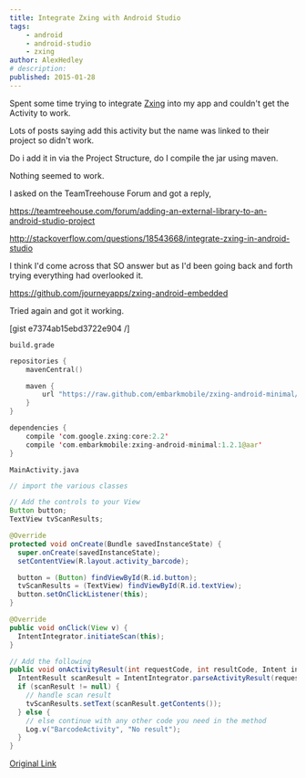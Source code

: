 ```yaml
---
title: Integrate Zxing with Android Studio
tags:
    - android
    - android-studio
    - zxing
author: AlexHedley
# description: 
published: 2015-01-28
---
```


Spent some time trying to integrate [Zxing](https://github.com/zxing/zxing/) into my app and couldn't get the Activity to work.

Lots of posts saying add this activity but the name was linked to their project so didn't work.

Do i add it in via the Project Structure, do I compile the jar using maven.

Nothing seemed to work.

I asked on the TeamTreehouse Forum and got a reply,

https://teamtreehouse.com/forum/adding-an-external-library-to-an-android-studio-project

http://stackoverflow.com/questions/18543668/integrate-zxing-in-android-studio

I think I'd come across that SO answer but as I'd been going back and forth trying everything had overlooked it.

https://github.com/journeyapps/zxing-android-embedded

Tried again and got it working.

[gist e7374ab15ebd3722e904 /]

`build.grade`

```kotlin
repositories {
    mavenCentral()

    maven {
        url "https://raw.github.com/embarkmobile/zxing-android-minimal/mvn-repo/maven-repository/"
    }
}

dependencies {
    compile 'com.google.zxing:core:2.2'
    compile 'com.embarkmobile:zxing-android-minimal:1.2.1@aar'
}
```

`MainActivity.java`

```java
// import the various classes

// Add the controls to your View
Button button;
TextView tvScanResults;

@Override
protected void onCreate(Bundle savedInstanceState) {
  super.onCreate(savedInstanceState);
  setContentView(R.layout.activity_barcode);

  button = (Button) findViewById(R.id.button);
  tvScanResults = (TextView) findViewById(R.id.textView);
  button.setOnClickListener(this);
}

@Override
public void onClick(View v) {
  IntentIntegrator.initiateScan(this);
}

// Add the following 
public void onActivityResult(int requestCode, int resultCode, Intent intent) {
  IntentResult scanResult = IntentIntegrator.parseActivityResult(requestCode, resultCode, intent);
  if (scanResult != null) {
    // handle scan result
    tvScanResults.setText(scanResult.getContents());
  } else {
    // else continue with any other code you need in the method
    Log.v("BarcodeActivity", "No result");
  }
}
```

[Original Link](https://alexhedley.wordpress.com/2015/01/28/integrate-zxing-with-android-studio/)
